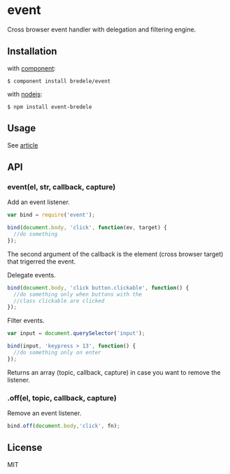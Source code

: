 # event

  Cross browser event handler with delegation and filtering engine.

## Installation

with [component](http://component.io):

    $ component install bredele/event

with [nodejs](http://nodejs.org/):

    $ npm install event-bredele

## Usage

See [article](http://bredele.github.io/events)

## API

### event(el, str, callback, capture)

  Add an event listener.

```js
var bind = require('event');

bind(document.body, 'click', function(ev, target) {
  //do something
});
```
The second argument of the callback is the element (cross browser target) that trigerred the event.

  Delegate events.

```js
bind(document.body, 'click button.clickable', function() {
  //do something only when buttons with the 
  //class clickable are clicked
});
```

  Filter events.

```js
var input = document.querySelector('input');

bind(input, 'keypress > 13', function() {
  //do something only on enter
});
```

Returns an array (topic, callback, capture) in case you want to remove the listener.

### .off(el, topic, callback, capture)

 Remove an event listener.

```js
bind.off(document.body,'click', fn);
```

## License

  MIT

